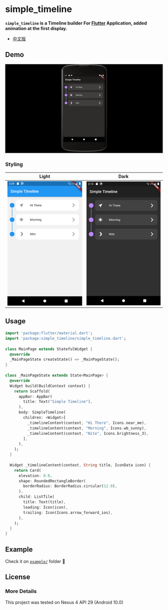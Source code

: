 # simple_timeline

**`simple_timeline` is a Timeline builder For [Flutter](https://flutter.dev/) Application, added animation at the first display.**

* [中文版](https://github.com/vincnttt/SimpleTimeline/blob/main/README_zh.md)

## Demo

![display](https://github.com/vincnttt/SimpleTimeline/blob/main/screenshots/display.gif)

### Styling

| Light | Dark |
| :---: | :---: |
| ![light-mode](https://github.com/vincnttt/SimpleTimeline/blob/main/screenshots/light.png) |  ![dark-mode](https://github.com/vincnttt/SimpleTimeline/blob/main/screenshots/dark.png) |

## Usage

```dart
import 'package:flutter/material.dart';
import 'package:simple_timeline/simple_timeline.dart';

class MainPage extends StatefulWidget {
  @override
  _MainPageState createState() => _MainPageState();
}

class _MainPageState extends State<MainPage> {
  @override
  Widget build(BuildContext context) {
    return Scaffold(
      appBar: AppBar(
        title: Text("Simple Timeline"),
      ),
      body: SimpleTimeline(
        children: <Widget>[
          _timelineContent(context, "Hi There", Icons.near_me),
          _timelineContent(context, "Morning", Icons.wb_sunny),
          _timelineContent(context, "Nite", Icons.brightness_3),
        ],
      ),
    );
  }

  Widget _timelineContent(context, String title, IconData icon) {
    return Card(
      elevation: 0.0,
      shape: RoundedRectangleBorder(
        borderRadius: BorderRadius.circular(12.0),
      ),
      child: ListTile(
        title: Text(title),
        leading: Icon(icon),
        trailing: Icon(Icons.arrow_forward_ios),
      ),
    );
  }
}
```
## Example

Check it on [`example/`](https://github.com/vincnttt/SimpleTimeline/tree/main/example) folder :file_folder:

## License


### More Details

This project was tested on Nexus 4 API 29 (Android 10.0)
